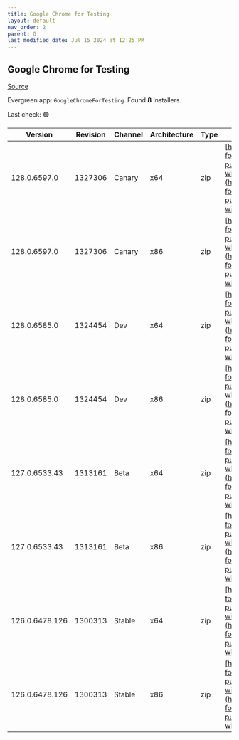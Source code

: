 ```yaml
---
title: Google Chrome for Testing
layout: default
nav_order: 2
parent: G
last_modified_date: Jul 15 2024 at 12:25 PM
---
```


## Google Chrome for Testing

[Source](https://googlechromelabs.github.io/chrome-for-testing/)

Evergreen app: `GoogleChromeForTesting`. Found **8** installers.

Last check: 🟢

| Version        | Revision | Channel | Architecture | Type | URI                                                                                                                                                                                              |
| -------------- | -------- | ------- | ------------ | ---- | ------------------------------------------------------------------------------------------------------------------------------------------------------------------------------------------------ |
| 128.0.6597.0   | 1327306  | Canary  | x64          | zip  | [https://storage.googleapis.com/chrome-for-testing-public/128.0.6597.0/win64/chrome-win64.zip](https://storage.googleapis.com/chrome-for-testing-public/128.0.6597.0/win64/chrome-win64.zip)     |
| 128.0.6597.0   | 1327306  | Canary  | x86          | zip  | [https://storage.googleapis.com/chrome-for-testing-public/128.0.6597.0/win32/chrome-win32.zip](https://storage.googleapis.com/chrome-for-testing-public/128.0.6597.0/win32/chrome-win32.zip)     |
| 128.0.6585.0   | 1324454  | Dev     | x64          | zip  | [https://storage.googleapis.com/chrome-for-testing-public/128.0.6585.0/win64/chrome-win64.zip](https://storage.googleapis.com/chrome-for-testing-public/128.0.6585.0/win64/chrome-win64.zip)     |
| 128.0.6585.0   | 1324454  | Dev     | x86          | zip  | [https://storage.googleapis.com/chrome-for-testing-public/128.0.6585.0/win32/chrome-win32.zip](https://storage.googleapis.com/chrome-for-testing-public/128.0.6585.0/win32/chrome-win32.zip)     |
| 127.0.6533.43  | 1313161  | Beta    | x64          | zip  | [https://storage.googleapis.com/chrome-for-testing-public/127.0.6533.43/win64/chrome-win64.zip](https://storage.googleapis.com/chrome-for-testing-public/127.0.6533.43/win64/chrome-win64.zip)   |
| 127.0.6533.43  | 1313161  | Beta    | x86          | zip  | [https://storage.googleapis.com/chrome-for-testing-public/127.0.6533.43/win32/chrome-win32.zip](https://storage.googleapis.com/chrome-for-testing-public/127.0.6533.43/win32/chrome-win32.zip)   |
| 126.0.6478.126 | 1300313  | Stable  | x64          | zip  | [https://storage.googleapis.com/chrome-for-testing-public/126.0.6478.126/win64/chrome-win64.zip](https://storage.googleapis.com/chrome-for-testing-public/126.0.6478.126/win64/chrome-win64.zip) |
| 126.0.6478.126 | 1300313  | Stable  | x86          | zip  | [https://storage.googleapis.com/chrome-for-testing-public/126.0.6478.126/win32/chrome-win32.zip](https://storage.googleapis.com/chrome-for-testing-public/126.0.6478.126/win32/chrome-win32.zip) |
